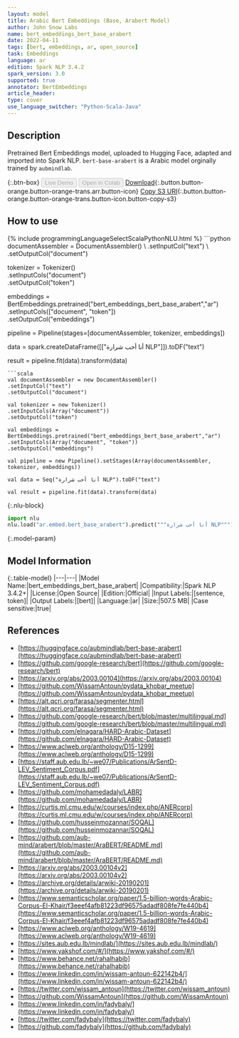 ```yaml
---
layout: model
title: Arabic Bert Embeddings (Base, Arabert Model)
author: John Snow Labs
name: bert_embeddings_bert_base_arabert
date: 2022-04-11
tags: [bert, embeddings, ar, open_source]
task: Embeddings
language: ar
edition: Spark NLP 3.4.2
spark_version: 3.0
supported: true
annotator: BertEmbeddings
article_header:
type: cover
use_language_switcher: "Python-Scala-Java"
---
```


## Description

Pretrained Bert Embeddings model, uploaded to Hugging Face, adapted and imported into Spark NLP. `bert-base-arabert` is a Arabic model orginally trained by `aubmindlab`.

{:.btn-box}
<button class="button button-orange" disabled>Live Demo</button>
<button class="button button-orange" disabled>Open in Colab</button>
[Download](https://s3.amazonaws.com/auxdata.johnsnowlabs.com/public/models/bert_embeddings_bert_base_arabert_ar_3.4.2_3.0_1649677303708.zip){:.button.button-orange.button-orange-trans.arr.button-icon}
[Copy S3 URI](s3://auxdata.johnsnowlabs.com/public/models/bert_embeddings_bert_base_arabert_ar_3.4.2_3.0_1649677303708.zip){:.button.button-orange.button-orange-trans.button-icon.button-copy-s3}

## How to use



<div class="tabs-box" markdown="1">
{% include programmingLanguageSelectScalaPythonNLU.html %}
```python
documentAssembler = DocumentAssembler() \
.setInputCol("text") \
.setOutputCol("document")

tokenizer = Tokenizer() \
.setInputCols("document") \
.setOutputCol("token")

embeddings = BertEmbeddings.pretrained("bert_embeddings_bert_base_arabert","ar") \
.setInputCols(["document", "token"]) \
.setOutputCol("embeddings")

pipeline = Pipeline(stages=[documentAssembler, tokenizer, embeddings])

data = spark.createDataFrame([["أنا أحب شرارة NLP"]]).toDF("text")

result = pipeline.fit(data).transform(data)
```
```scala
val documentAssembler = new DocumentAssembler() 
.setInputCol("text") 
.setOutputCol("document")

val tokenizer = new Tokenizer() 
.setInputCols(Array("document"))
.setOutputCol("token")

val embeddings = BertEmbeddings.pretrained("bert_embeddings_bert_base_arabert","ar") 
.setInputCols(Array("document", "token")) 
.setOutputCol("embeddings")

val pipeline = new Pipeline().setStages(Array(documentAssembler, tokenizer, embeddings))

val data = Seq("أنا أحب شرارة NLP").toDF("text")

val result = pipeline.fit(data).transform(data)
```


{:.nlu-block}
```python
import nlu
nlu.load("ar.embed.bert_base_arabert").predict("""أنا أحب شرارة NLP""")
```

</div>

{:.model-param}
## Model Information

{:.table-model}
|---|---|
|Model Name:|bert_embeddings_bert_base_arabert|
|Compatibility:|Spark NLP 3.4.2+|
|License:|Open Source|
|Edition:|Official|
|Input Labels:|[sentence, token]|
|Output Labels:|[bert]|
|Language:|ar|
|Size:|507.5 MB|
|Case sensitive:|true|

## References

- [https://huggingface.co/aubmindlab/bert-base-arabert](https://huggingface.co/aubmindlab/bert-base-arabert)
- [https://github.com/google-research/bert](https://github.com/google-research/bert)
- [https://arxiv.org/abs/2003.00104](https://arxiv.org/abs/2003.00104)
- [https://github.com/WissamAntoun/pydata_khobar_meetup](https://github.com/WissamAntoun/pydata_khobar_meetup)
- [https://alt.qcri.org/farasa/segmenter.html](https://alt.qcri.org/farasa/segmenter.html)
- [https://github.com/google-research/bert/blob/master/multilingual.md](https://github.com/google-research/bert/blob/master/multilingual.md)
- [https://github.com/elnagara/HARD-Arabic-Dataset](https://github.com/elnagara/HARD-Arabic-Dataset)
- [https://www.aclweb.org/anthology/D15-1299](https://www.aclweb.org/anthology/D15-1299)
- [https://staff.aub.edu.lb/~we07/Publications/ArSentD-LEV_Sentiment_Corpus.pdf](https://staff.aub.edu.lb/~we07/Publications/ArSentD-LEV_Sentiment_Corpus.pdf)
- [https://github.com/mohamedadaly/LABR](https://github.com/mohamedadaly/LABR)
- [https://curtis.ml.cmu.edu/w/courses/index.php/ANERcorp](https://curtis.ml.cmu.edu/w/courses/index.php/ANERcorp)
- [https://github.com/husseinmozannar/SOQAL](https://github.com/husseinmozannar/SOQAL)
- [https://github.com/aub-mind/arabert/blob/master/AraBERT/README.md](https://github.com/aub-mind/arabert/blob/master/AraBERT/README.md)
- [https://arxiv.org/abs/2003.00104v2](https://arxiv.org/abs/2003.00104v2)
- [https://archive.org/details/arwiki-20190201](https://archive.org/details/arwiki-20190201)
- [https://www.semanticscholar.org/paper/1.5-billion-words-Arabic-Corpus-El-Khair/f3eeef4afb81223df96575adadf808fe7fe440b4](https://www.semanticscholar.org/paper/1.5-billion-words-Arabic-Corpus-El-Khair/f3eeef4afb81223df96575adadf808fe7fe440b4)
- [https://www.aclweb.org/anthology/W19-4619](https://www.aclweb.org/anthology/W19-4619)
- [https://sites.aub.edu.lb/mindlab/](https://sites.aub.edu.lb/mindlab/)
- [https://www.yakshof.com/#/](https://www.yakshof.com/#/)
- [https://www.behance.net/rahalhabib](https://www.behance.net/rahalhabib)
- [https://www.linkedin.com/in/wissam-antoun-622142b4/](https://www.linkedin.com/in/wissam-antoun-622142b4/)
- [https://twitter.com/wissam_antoun](https://twitter.com/wissam_antoun)
- [https://github.com/WissamAntoun](https://github.com/WissamAntoun)
- [https://www.linkedin.com/in/fadybaly/](https://www.linkedin.com/in/fadybaly/)
- [https://twitter.com/fadybaly](https://twitter.com/fadybaly)
- [https://github.com/fadybaly](https://github.com/fadybaly)